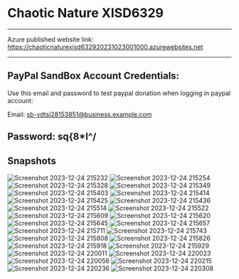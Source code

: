 # Chaotic Nature XISD6329
---------------------------------------------
Azure published website link: https://chaoticnaturexisd632920231023001000.azurewebsites.net 

---------------------------------------------
PayPal SandBox Account Credentials:
---------------------------------------------
Use this email and password to test paypal 
donation when logging in paypal account:

Email: sb-vdtsj28153851@business.example.com

Password: sq{8*I^/
---------------------------------------------
Snapshots
---------
![Screenshot 2023-12-24 215232](https://github.com/AaronFourie/The-Health-Foundation-Revamp2/assets/103949239/c4ff77a8-8253-497d-a3ad-bfbca3055403)
![Screenshot 2023-12-24 215254](https://github.com/AaronFourie/The-Health-Foundation-Revamp2/assets/103949239/e0c53d34-de7e-4381-bda5-2e1db27a047f)
![Screenshot 2023-12-24 215328](https://github.com/AaronFourie/The-Health-Foundation-Revamp2/assets/103949239/a2548865-2235-49bc-b189-d1a8b88b80b1)
![Screenshot 2023-12-24 215349](https://github.com/AaronFourie/The-Health-Foundation-Revamp2/assets/103949239/b4cd2a30-aa12-4c07-b95f-ee010b3ed801)
![Screenshot 2023-12-24 215403](https://github.com/AaronFourie/The-Health-Foundation-Revamp2/assets/103949239/3d7022da-6db4-477d-a4da-cb36a4c07f8e)
![Screenshot 2023-12-24 215414](https://github.com/AaronFourie/The-Health-Foundation-Revamp2/assets/103949239/997a9912-0929-49c0-9fbe-c9867cea3485)
![Screenshot 2023-12-24 215425](https://github.com/AaronFourie/The-Health-Foundation-Revamp2/assets/103949239/3f1abe20-835e-4c9e-a176-8969b95f880e)
![Screenshot 2023-12-24 215436](https://github.com/AaronFourie/The-Health-Foundation-Revamp2/assets/103949239/1bc94e6c-0d7f-4837-9524-a45f69396bdc)
![Screenshot 2023-12-24 215514](https://github.com/AaronFourie/The-Health-Foundation-Revamp2/assets/103949239/a7bf29fa-44ae-4a0d-a4e8-aaf20b8d08d9)
![Screenshot 2023-12-24 215522](https://github.com/AaronFourie/The-Health-Foundation-Revamp2/assets/103949239/b2294120-198d-4164-bf46-d33325ece7d4)
![Screenshot 2023-12-24 215609](https://github.com/AaronFourie/The-Health-Foundation-Revamp2/assets/103949239/c068c58f-3f0d-4487-92ca-dae47afd8bde)
![Screenshot 2023-12-24 215620](https://github.com/AaronFourie/The-Health-Foundation-Revamp2/assets/103949239/ea79fc56-eb27-45f6-afee-9ac7b3d4d4c8)
![Screenshot 2023-12-24 215645](https://github.com/AaronFourie/The-Health-Foundation-Revamp2/assets/103949239/42612665-9a6b-463a-b0aa-5c60d7ad75ce)
![Screenshot 2023-12-24 215657](https://github.com/AaronFourie/The-Health-Foundation-Revamp2/assets/103949239/5e02355c-ed71-4a4f-ac39-bf3b1091812e)
![Screenshot 2023-12-24 215711](https://github.com/AaronFourie/The-Health-Foundation-Revamp2/assets/103949239/59c6e3ae-b134-4cd7-b87e-5406ad67255e)
![Screenshot 2023-12-24 215743](https://github.com/AaronFourie/The-Health-Foundation-Revamp2/assets/103949239/18ca9b48-2a80-4008-b7d3-458e25dc8d3f)
![Screenshot 2023-12-24 215808](https://github.com/AaronFourie/The-Health-Foundation-Revamp2/assets/103949239/a0c800b6-fa37-4a2c-a2bd-6d47a3befe03)
![Screenshot 2023-12-24 215826](https://github.com/AaronFourie/The-Health-Foundation-Revamp2/assets/103949239/b946b1ae-895a-49d6-a834-1c484de49d5b)
![Screenshot 2023-12-24 215918](https://github.com/AaronFourie/The-Health-Foundation-Revamp2/assets/103949239/91caa15a-4df6-411b-a3ba-23dac81d0540)
![Screenshot 2023-12-24 215929](https://github.com/AaronFourie/The-Health-Foundation-Revamp2/assets/103949239/5f24733c-a89e-4f1c-9282-6113ccbf97c1)
![Screenshot 2023-12-24 220011](https://github.com/AaronFourie/The-Health-Foundation-Revamp2/assets/103949239/497d2433-0a68-495a-80c0-047a5134f785)
![Screenshot 2023-12-24 220023](https://github.com/AaronFourie/The-Health-Foundation-Revamp2/assets/103949239/124778e6-3310-4e6f-80b8-5f08e0d5b5f3)
![Screenshot 2023-12-24 220056](https://github.com/AaronFourie/The-Health-Foundation-Revamp2/assets/103949239/cd9bcca4-660c-4d52-8390-6ce311cfe035)
![Screenshot 2023-12-24 220215](https://github.com/AaronFourie/The-Health-Foundation-Revamp2/assets/103949239/e648cd79-d4f9-4098-b8fa-5864fc494c25)
![Screenshot 2023-12-24 220236](https://github.com/AaronFourie/The-Health-Foundation-Revamp2/assets/103949239/b90c46fd-0688-47a5-b4ba-61cc988980af)
![Screenshot 2023-12-24 220308](https://github.com/AaronFourie/The-Health-Foundation-Revamp2/assets/103949239/29b36902-3cad-453b-860a-33bab92574b2)
